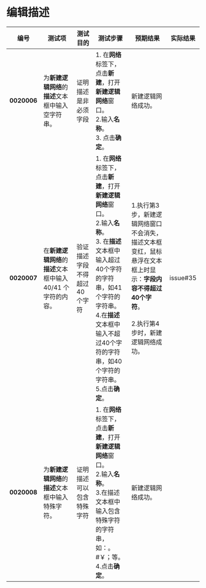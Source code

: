 # 编辑描述
| **编号** | **测试项** | **测试目的** | **测试步骤** | **预期结果** | **实际结果** |
|--------- | ---------- | ------------ | ------------ | ------------ | ------------ |
| **0020006** | 为**新建逻辑网络**的**描述**文本框中输入空字符串。 | 证明描述是非必须字段 |1. 在**网络**标签下，点击**新建**，打开**新建逻辑网络**窗口。<br/>2.输入**名称**。<br/>3. 点击**确定**。 | 新建逻辑网络成功。 |   |
| **0020007** | 在**新建逻辑网络**的**描述**文本框中输入 40/41 个字符的内容。 | 验证描述字段不得超过40个字符 | 1. 在**网络**标签下，点击**新建**，打开**新建逻辑网络**窗口。<br/>2.输入**名称**。<br/>3. 在**描述**文本框中输入超过40个字符的字符串，如41个字符的字符串。<br/>4.在**描述**文本框中输入不超过40个字符的字符串，如40个字符的字符串。<br/>5.点击**确定**。| 1.执行第3步，新建逻辑网络窗口不会消失，描述文本框变红，鼠标悬浮在文本框上时显示：**字段内容不得超过40个字符**。<br/><br/>2.执行第4步时，新建逻辑网络成功。|issue#35|
| **0020008** | 为**新建逻辑网络**的**描述**文本框中输入特殊字符。 | 证明描述可以包含特殊字符 |1. 在**网络**标签下，点击**新建**，打开**新建逻辑网络**窗口。<br/>2.输入**名称**。<br/>3.在描述文本框中输入包含特殊字符的字符串，如：。#￥；等。 <br/>4.点击**确定**。 | 新建逻辑网络成功。 |   |

